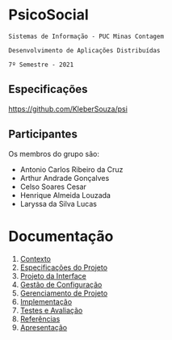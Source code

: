 # PsicoSocial

`Sistemas de Informação - PUC Minas Contagem`

`Desenvolvimento de Aplicações Distribuídas`

`7º Semestre - 2021`

## Especificações
https://github.com/KleberSouza/psi

## Participantes

Os membros do grupo são: 
- Antonio Carlos Ribeiro da Cruz
- Arthur Andrade Gonçalves
- Celso Soares Cesar
- Henrique Almeida Louzada
- Laryssa da Silva Lucas

# Documentação

1. [Contexto](docs/1-Contexto.md)
2. [Especificações do Projeto](docs/2-Especificação.md)
3. [Projeto da Interface](docs/3-Interface.md)
4. [Gestão de Configuração](docs/4-Gestão-Configuração.md)
5. [Gerenciamento de Projeto](docs/5-Gerenciamento-Projeto.md)
6. [Implementação](docs/6-Implementação.md)
7. [Testes e Avaliação](docs/7-Testes.md)
8. [Referências](docs/8-Referências.md)
9. [Apresentação](docs/9-Apresentação.md)